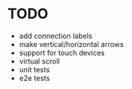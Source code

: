 # TODO

- add connection labels
- make vertical/horizontal arrows
- support for touch devices
- virtual scroll
- unit tests
- e2e tests
